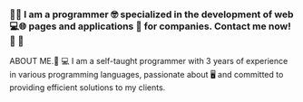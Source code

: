 ### 👨‍💻 I am a programmer 🤓 specialized in the development of web 💻🌐 pages and applications 📱 for companies. Contact me now! 🚀 👋
ABOUT ME.👨 💻 I am a self-taught programmer with 3 years of experience in various programming languages, passionate about 🖥️ and committed to providing efficient solutions to my clients.

<!--
**tirldev/tirldev** is a ✨ _special_ ✨ repository because its `README.md` (this file) appears on your GitHub profile.

Here are some ideas to get you started:

- 🔭 I’m currently working on ...
- 🌱 I’m currently learning ...
- 👯 I’m looking to collaborate on ...
- 🤔 I’m looking for help with ...
- 💬 Ask me about ...
- 📫 How to reach me: ...
- 😄 Pronouns: ...
- ⚡ Fun fact: ...
-->
